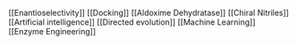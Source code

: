 [[Enantioselectivity]]
[[Docking]]
[[Aldoxime Dehydratase]]
[[Chiral Nitriles]]
[[Artificial intelligence]]
[[Directed evolution]]
[[Machine Learning]]
[[Enzyme Engineering]]
